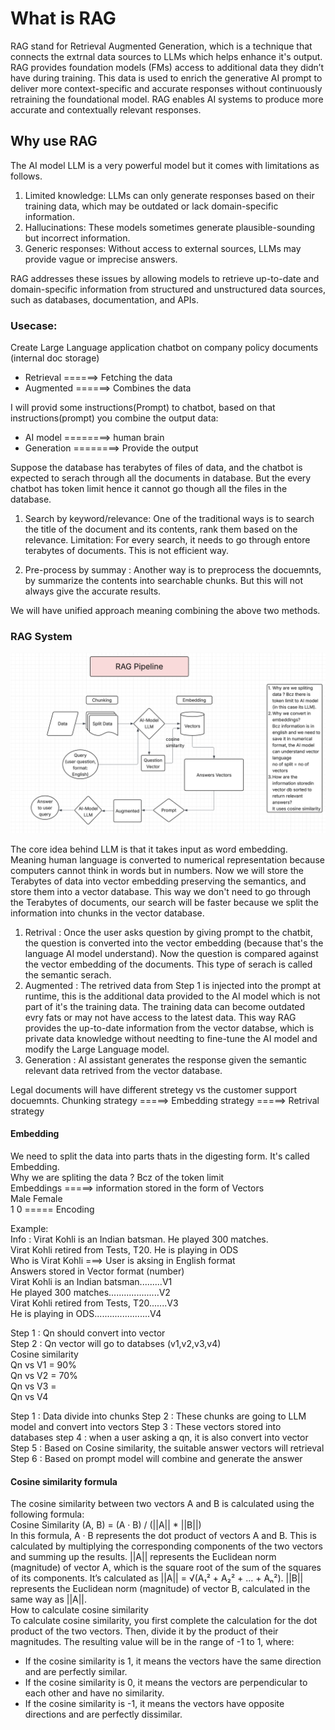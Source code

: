 # What is RAG

RAG stand for Retrieval Augmented Generation, which is a technique that connects the extrnal data sources to LLMs which helps enhance it's output. RAG provides foundation models (FMs) access to additional data they didn’t have during training. This data is used to enrich the generative AI prompt to deliver more context-specific and accurate responses without continuously retraining the foundational model. RAG enables AI systems to produce more accurate and contextually relevant responses.

## Why use RAG

The AI model LLM is a very powerful model but it comes with limitations as follows. 

1. Limited knowledge: LLMs can only generate responses based on their training data, which may be outdated or lack domain-specific information.
2. Hallucinations: These models sometimes generate plausible-sounding but incorrect information.
3. Generic responses: Without access to external sources, LLMs may provide vague or imprecise answers.

RAG addresses these issues by allowing models to retrieve up-to-date and domain-specific information from structured and unstructured data sources, such as databases, documentation, and APIs.

### Usecase:
Create Large Language application chatbot on company policy documents (internal doc storage)

- Retrieval ======> Fetching the data
- Augmented ======> Combines the data

I will provid some instructions(Prompt) to chatbot, based on that instructions(prompt) you combine the output data: 
- AI model ========> human brain
- Generation ========> Provide the output

Suppose the database has terabytes of files of data, and the chatbot is expected to serach through all the documents in database. But the every chatbot has token limit hence it cannot go though all the files in the database.  
1. Search by keyword/relevance: One of the traditional ways is to search the title of the document and its contents, rank them based on the relevance. 
Limitation:
For every search, it needs to go through entore terabytes of documents. This is not efficient way.

2. Pre-process by summay : Another way is to preprocess the docuemnts, by summarize the contents into searchable chunks. But this will not always give the accurate results.

We will have unified approach meaning combining the above two methods.

### RAG System

![RAG_pipeline](images/RAG_pipeline.png)

The core idea behind LLM is that it takes input as word embedding. Meaning human language is converted to numerical representation because computers cannot think in words but in numbers. 
Now we will store the Terabytes of data into vector embedding preserving the semantics, and store them into a vector database. This way we don't need to go through the Terabytes of documents, our search will be faster because we split the information into chunks in the vector database.
1. Retrival : Once the user asks question by giving prompt to the chatbit, the question is converted into the vector embedding (because that's the language AI model understand). Now the question is compared against the vector embedding of the documents. This type of serach is called the semantic serach. 
2. Augmented : The retrived data from Step 1 is injected into the prompt at runtime, this is the additional data provided to the AI model which is not part of it's the training data. The training data can become outdated evry fats or may not have access to the latest data. This way RAG provides the up-to-date information from the vector databse, which is private data knowledge without needting to fine-tune the AI model and modify the Large Language model. 
3. Generation : AI assistant generates the response given the semantic relevant data retrived from the vector database.

Legal documents will have different stretegy vs the customer support docuemnts. 
Chunking strategy =====> Embedding strategy =====> Retrival strategy


#### Embedding 

We need to split the data into parts thats in the digesting form. It's called Embedding.<br>
Why we are spliting the data ? Bcz of the token limit<br>
Embeddings =====> information stored in the form of Vectors<br>
Male Female<br>
 1     0   ===== Encoding<br>

Example: <br>
Info : Virat Kohli is an Indian batsman. He played 300 matches. <br>
Virat Kohli retired from Tests, T20. He is playing in ODS<br>
Who is Virat Kohli ===> User is aksing in English format<br>
Answers stored in Vector format (number)<br>
Virat Kohli is an Indian batsman.........V1 <br>
He played 300 matches....................V2<br>
Virat Kohli retired from Tests, T20.......V3 <br>
He is playing in ODS......................V4<br>

Step 1 : Qn should convert into vector<br>
Step 2 : Qn vector will go to databses (v1,v2,v3,v4)<br>
         Cosine similarity<br>
         Qn  vs  V1    =   90%<br>
         Qn  vs  V2    =   70%<br>
         Qn  vs  V3    =   <br>
         Qn  vs  V4<br>


Step 1 : Data divide into chunks
Step 2 : These chunks are going to LLM model and convert into vectors
Step 3 : These vectors stored into databases
step 4 : when a user asking a qn, it is also convert into vector
Step 5 : Based on Cosine similarity, the suitable answer vectors will retrieval
Step 6 : Based on prompt model will combine and generate the answer

#### Cosine similarity formula
The cosine similarity between two vectors A and B is calculated using the following formula:<br>
Cosine Similarity (A, B) = (A · B) / (||A|| * ||B||)<br>
In this formula, A · B represents the dot product of vectors A and B. This is calculated by multiplying the corresponding components of the two vectors and summing up the results. ||A|| represents the Euclidean norm (magnitude) of vector A, which is the square root of the sum of the squares of its components. It’s calculated as ||A|| = √(A₁² + A₂² + … + Aₙ²). ||B|| represents the Euclidean norm (magnitude) of vector B, calculated in the same way as ||A||.<br>
How to calculate cosine similarity<br>
To calculate cosine similarity, you first complete the calculation for the dot product of the two vectors. Then, divide it by the product of their magnitudes. The resulting value will be in the range of -1 to 1, where:<br>
- If the cosine similarity is 1, it means the vectors have the same direction and are perfectly similar.<br>
- If the cosine similarity is 0, it means the vectors are perpendicular to each other and have no similarity.<br>
- If the cosine similarity is -1, it means the vectors have opposite directions and are perfectly dissimilar.<br>

